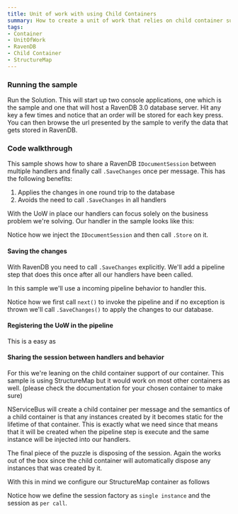 ```yaml
---
title: Unit of work with using Child Containers
summary: How to create a unit of work that relies on child container support to store the session
tags:
- Container
- UnitOfWork
- RavenDB
- Child Container
- StructureMap
---
```


### Running the sample

Run the Solution. This will start up two console applications, one which is the sample and one that will host a RavenDB 3.0 database server. Hit any key a few times and notice that an order will be stored for each key press. You can then browse the url presented by the sample to verify the data that gets stored in RavenDB.

### Code walkthrough

This sample shows how to share a RavenDB `IDocumentSession` between multiple handlers and finally call `.SaveChanges` once per message. This has the following benefits:

1. Applies the changes in one round trip to the database
2. Avoids the need to call `.SaveChanges` in all handlers

With the UoW in place our handlers can focus solely on the business problem we're solving. Our handler in the sample looks like this:

<!-- import PlaceOrderHandler -->

Notice how we inject the `IDocumentSession` and then call `.Store` on it.

#### Saving the changes

With RavenDB you need to call `.SaveChanges` explicitly. We'll add a pipeline step that does this once after all our handlers have been called.

In this sample we'll use a incoming pipeline behavior to handler this.

<!-- import RavenUnitOfWork -->

Notice how we first call `next()` to invoke the pipeline and if no exception is thrown we'll call `.SaveChanges()` to apply the changes to our database.

#### Registering the UoW in the pipeline

This is a easy as

<!-- import PipelineRegistration -->

#### Sharing the session between handlers and behavior

For this we're leaning on the child container support of our container. This sample is using StructureMap but it would work on most other containers as well. (please check the documentation for your chosen container to make sure)

NServiceBus will create a child container per message and the semantics of a child container is that any instances created by it becomes static for the lifetime of that container. This is exactly what we need since that means that it will be created when the pipeline step is execute and the same instance will be injected into our handlers. 

The final piece of the puzzle is disposing of the session. Again the works out of the box since the child container will automatically dispose any instances that was created by it.

With this in mind we configure our StructureMap container as follows

<!-- import ContainerConfiguration -->

Notice how we define the session factory as `single instance` and the session as `per call`.
